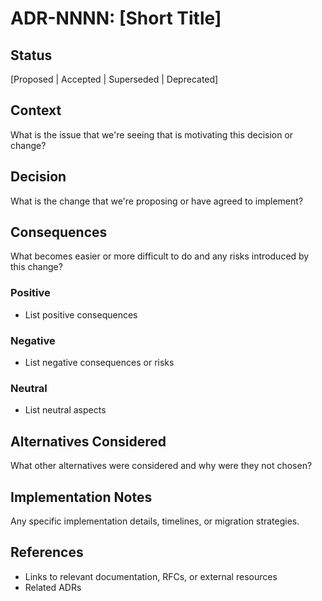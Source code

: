 # ADR-NNNN: [Short Title]

## Status

[Proposed | Accepted | Superseded | Deprecated]

## Context

What is the issue that we're seeing that is motivating this decision or change?

## Decision

What is the change that we're proposing or have agreed to implement?

## Consequences

What becomes easier or more difficult to do and any risks introduced by this change?

### Positive

- List positive consequences

### Negative 

- List negative consequences or risks

### Neutral

- List neutral aspects

## Alternatives Considered

What other alternatives were considered and why were they not chosen?

## Implementation Notes

Any specific implementation details, timelines, or migration strategies.

## References

- Links to relevant documentation, RFCs, or external resources
- Related ADRs